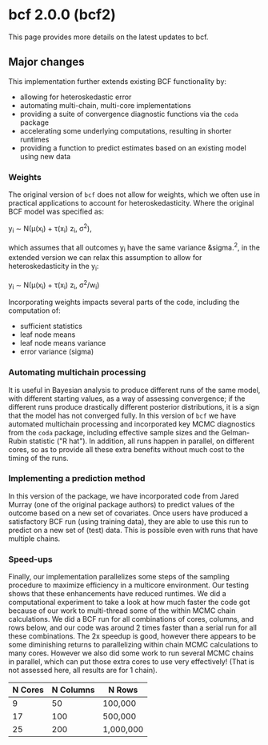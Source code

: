 # bcf 2.0.0 (bcf2)

This page provides more details on the latest updates to bcf.

## Major changes

This implementation further extends existing BCF functionality by:

- allowing for heteroskedastic error
- automating multi-chain, multi-core implementations
- providing a suite of convergence diagnostic functions via the `coda` package
- accelerating some underlying computations, resulting in shorter runtimes
- providing a function to predict estimates based on an existing model using new data

### Weights

The original version of `bcf` does not allow for weights, which we often use in practical applications to account for heteroskedasticity. Where the original BCF model was specified as:

y<sub>i</sub> &sim; N(&mu;(x<sub>i</sub>) + &tau;(x<sub>i</sub>) z<sub>i</sub>, &sigma;<sup>2</sup>),

which assumes that all outcomes y<sub>i</sub> have the same variance &sigma.<sup>2</sup>, in the extended version we can relax this assumption to allow for heteroskedasticity in the y<sub>i</sub>:

y<sub>i</sub> &sim; N(&mu;(x<sub>i</sub>) + &tau;(x<sub>i</sub>) z<sub>i</sub>, &sigma;<sup>2</sup>/w<sub>i</sub>)

Incorporating weights impacts several parts of the code, including the computation of:

* sufficient statistics
* leaf node means
* leaf node means variance
* error variance (sigma)

### Automating multichain processing

It is useful in Bayesian analysis to produce different runs of the same model, with different starting values, as a way of assessing convergence; if the different runs produce drastically different posterior distributions, it is a sign that the model has not converged fully.  In this version of `bcf` we have automated multichain processing and incorporated key MCMC diagnostics from the `coda` package, including effective sample sizes and the Gelman-Rubin statistic ("R hat"). In addition, all runs happen in parallel, on different cores, so as to provide all these extra benefits without much cost to the timing of the runs.

### Implementing a prediction method

In this version of the package, we have incorporated code from Jared Murray (one of the original package authors) to predict values of the outcome based on a new set of covariates. Once users have produced a satisfactory BCF run (using training data), they are able to use this run to predict on a new set of (test) data. This is possible even with runs that have multiple chains.

### Speed-ups

Finally, our implementation parallelizes some steps of the sampling procedure to maximize efficiency in a multicore environment. Our testing shows that these enhancements have reduced runtimes. We did a computational experiment to take a look at how much faster the code got because of our work to multi-thread some of the within MCMC chain calculations. We did a BCF run for all combinations of cores, columns, and rows below, and our code was around 2 times faster than a serial run for all these combinations. The 2x speedup is good, however there appears to be some diminishing returns to parallelizing within chain MCMC calculations to many cores. However we also did some work to run several MCMC chains in parallel, which can put those extra cores to use very effectively! (That is not assessed here, all results are for 1 chain).  

| N Cores | N Columns | N Rows    |
|---------|-----------|-----------|
| 9       | 50        | 100,000   |
| 17      | 100       | 500,000   |
| 25      | 200       | 1,000,000 |
